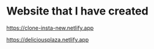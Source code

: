 # Website that I have created
https://clone-insta-new.netlify.app

https://deliciousplaza.netlify.app

